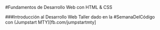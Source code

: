 #Fundamentos de Desarrollo Web con HTML & CSS

###Introducción al Desarrollo Web
Taller dado en la #SemanaDelCódigo con (Jumpstart MTY)[fb.com/jumpstartmty]

